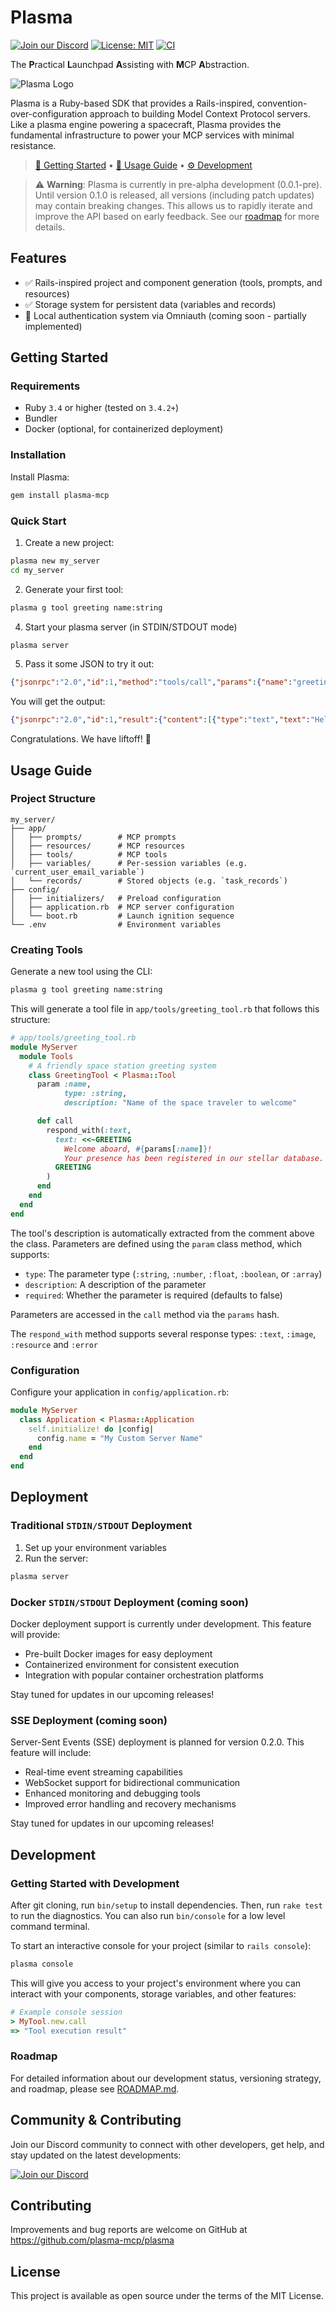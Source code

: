 # Plasma

[![Join our Discord](https://img.shields.io/discord/1338362937550573643?color=7289DA&label=Discord&logo=discord&logoColor=white)](https://discord.gg/B6NPUAgYmH)
[![License: MIT](https://img.shields.io/badge/License-MIT-yellow.svg)](https://opensource.org/licenses/MIT)
[![CI](https://github.com/plasma-mcp/plasma/actions/workflows/main.yml/badge.svg)](https://github.com/plasma-mcp/plasma/actions/workflows/main.yml)

The **P**ractical **L**aunchpad **A**ssisting with **M**CP **A**bstraction.

![Plasma Logo](assets/ruby-plasma-mcp-300x300.png)

Plasma is a Ruby-based SDK that provides a Rails-inspired, convention-over-configuration approach to building Model Context Protocol servers. Like a plasma engine powering a spacecraft, Plasma provides the fundamental infrastructure to power your MCP services with minimal resistance.

> [🚀 Getting Started](#getting-started) • [📖 Usage Guide](#usage-guide) • [⚙️ Development](#development)

> ⚠️ **Warning**: Plasma is currently in pre-alpha development (0.0.1-pre). Until version 0.1.0 is released, all versions (including patch updates) may contain breaking changes. This allows us to rapidly iterate and improve the API based on early feedback. See our [roadmap](docs/ROADMAP.md) for more details.

## Features

- ✅ Rails-inspired project and component generation (tools, prompts, and resources)
- ✅ Storage system for persistent data (variables and records)
- 🚧 Local authentication system via Omniauth (coming soon - partially implemented)

## Getting Started

### Requirements

- Ruby `3.4` or higher (tested on `3.4.2+`)
- Bundler
- Docker (optional, for containerized deployment)

### Installation

Install Plasma:

```bash
gem install plasma-mcp
```

### Quick Start

1. Create a new project:
```bash
plasma new my_server
cd my_server
```

2. Generate your first tool:
```bash
plasma g tool greeting name:string
```


4. Start your plasma server (in STDIN/STDOUT mode)
```bash
plasma server
```

5. Pass it some JSON to try it out:
```json
{"jsonrpc":"2.0","id":1,"method":"tools/call","params":{"name":"greeting","arguments":{"name":"Jean-Luc Picard"}}}
```

You will get the output:
```json
{"jsonrpc":"2.0","id":1,"result":{"content":[{"type":"text","text":"Hello from GreetingTool with params: Jean-Luc Picard "}],"isError":false}}
```

Congratulations. We have liftoff! 🚀

## Usage Guide

### Project Structure
```
my_server/
├── app/
│   ├── prompts/        # MCP prompts
│   ├── resources/      # MCP resources
│   ├── tools/          # MCP tools
│   ├── variables/      # Per-session variables (e.g. `current_user_email_variable`)
│   └── records/        # Stored objects (e.g. `task_records`)
├── config/
│   ├── initializers/   # Preload configuration
│   ├── application.rb  # MCP server configuration
│   └── boot.rb         # Launch ignition sequence
└── .env                # Environment variables
```

### Creating Tools

Generate a new tool using the CLI:

```bash
plasma g tool greeting name:string
```

This will generate a tool file in `app/tools/greeting_tool.rb` that follows this structure:

```ruby
# app/tools/greeting_tool.rb
module MyServer
  module Tools
    # A friendly space station greeting system
    class GreetingTool < Plasma::Tool
      param :name,
            type: :string,
            description: "Name of the space traveler to welcome"

      def call
        respond_with(:text,
          text: <<~GREETING
            Welcome aboard, #{params[:name]}!
            Your presence has been registered in our stellar database. 🚀
          GREETING
        )
      end
    end
  end
end
```

The tool's description is automatically extracted from the comment above the class. Parameters are defined using the `param` class method, which supports:
- `type`: The parameter type (`:string`, `:number`, `:float`, `:boolean`, or `:array`)
- `description`: A description of the parameter
- `required`: Whether the parameter is required (defaults to false)

Parameters are accessed in the `call` method via the `params` hash.

The `respond_with` method supports several response types: `:text`, `:image`, `:resource` and `:error`

### Configuration

Configure your application in `config/application.rb`:

```ruby
module MyServer
  class Application < Plasma::Application
    self.initialize! do |config|
      config.name = "My Custom Server Name"
    end
  end
end
```

## Deployment

### Traditional `STDIN/STDOUT` Deployment

1. Set up your environment variables
2. Run the server:
```bash
plasma server
```

### Docker `STDIN/STDOUT` Deployment (coming soon)

Docker deployment support is currently under development. This feature will provide:
- Pre-built Docker images for easy deployment
- Containerized environment for consistent execution
- Integration with popular container orchestration platforms

Stay tuned for updates in our upcoming releases!

### SSE Deployment (coming soon)

Server-Sent Events (SSE) deployment is planned for version 0.2.0. This feature will include:
- Real-time event streaming capabilities
- WebSocket support for bidirectional communication
- Enhanced monitoring and debugging tools
- Improved error handling and recovery mechanisms

Stay tuned for updates in our upcoming releases!

## Development

### Getting Started with Development

After git cloning, run `bin/setup` to install dependencies. Then, run `rake test` to run the diagnostics. You can also run `bin/console` for a low level command terminal.

To start an interactive console for your project (similar to `rails console`):

```bash
plasma console
```

This will give you access to your project's environment where you can interact with your components, storage variables, and other features:

```ruby
# Example console session
> MyTool.new.call
=> "Tool execution result"
```

### Roadmap
For detailed information about our development status, versioning strategy, and roadmap, please see [ROADMAP.md](docs/ROADMAP.md).

## Community & Contributing

Join our Discord community to connect with other developers, get help, and stay updated on the latest developments:

[![Join our Discord](https://img.shields.io/discord/1338362937550573643?color=7289DA&label=Discord&logo=discord&logoColor=white)](https://discord.gg/B6NPUAgYmH)

## Contributing

Improvements and bug reports are welcome on GitHub at https://github.com/plasma-mcp/plasma

## License

This project is available as open source under the terms of the MIT License.
